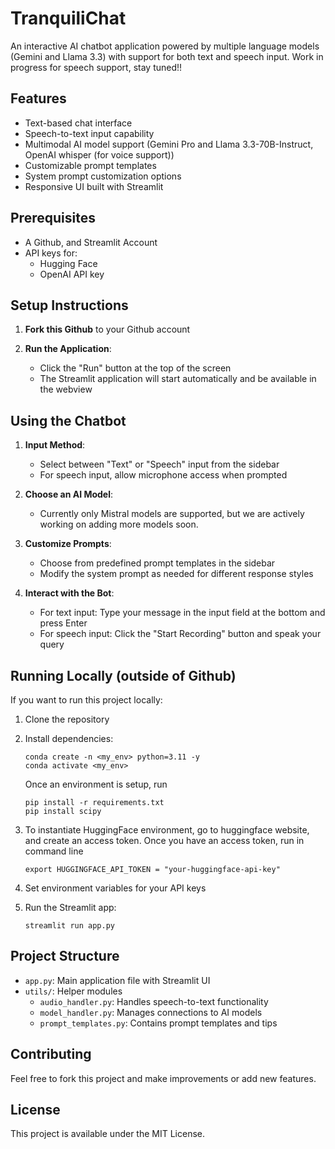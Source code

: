 
# TranquiliChat

An interactive AI chatbot application powered by multiple language models (Gemini and Llama 3.3) with support for both text and speech input. Work in progress for speech support, stay tuned!!

## Features

- Text-based chat interface
- Speech-to-text input capability
- Multimodal AI model support (Gemini Pro and Llama 3.3-70B-Instruct, OpenAI whisper (for voice support))
- Customizable prompt templates
- System prompt customization options
- Responsive UI built with Streamlit

## Prerequisites

- A Github, and Streamlit Account
- API keys for:
  - Hugging Face 
  - OpenAI API key

## Setup Instructions

1. **Fork this Github** to your Github account

2. **Run the Application**:
   - Click the "Run" button at the top of the screen
   - The Streamlit application will start automatically and be available in the webview

## Using the Chatbot

1. **Input Method**:
   - Select between "Text" or "Speech" input from the sidebar
   - For speech input, allow microphone access when prompted

2. **Choose an AI Model**:
   - Currently only Mistral models are supported, but we are actively working on adding more models soon.

3. **Customize Prompts**:
   - Choose from predefined prompt templates in the sidebar
   - Modify the system prompt as needed for different response styles

4. **Interact with the Bot**:
   - For text input: Type your message in the input field at the bottom and press Enter
   - For speech input: Click the "Start Recording" button and speak your query

## Running Locally (outside of Github)

If you want to run this project locally:

1. Clone the repository
2. Install dependencies:

   ```
   conda create -n <my_env> python=3.11 -y
   conda activate <my_env>
   ```
   Once an environment is setup, run
   ```
   pip install -r requirements.txt
   pip install scipy
   ```
3. To instantiate HuggingFace environment, go to huggingface website, and create an access token. Once you have an access token, run in command line

   ```
   export HUGGINGFACE_API_TOKEN = "your-huggingface-api-key"
   ```
   
4. Set environment variables for your API keys
5. Run the Streamlit app:
   ```
   streamlit run app.py
   ```

## Project Structure

- `app.py`: Main application file with Streamlit UI
- `utils/`: Helper modules
  - `audio_handler.py`: Handles speech-to-text functionality
  - `model_handler.py`: Manages connections to AI models
  - `prompt_templates.py`: Contains prompt templates and tips

## Contributing

Feel free to fork this project and make improvements or add new features.

## License

This project is available under the MIT License.
